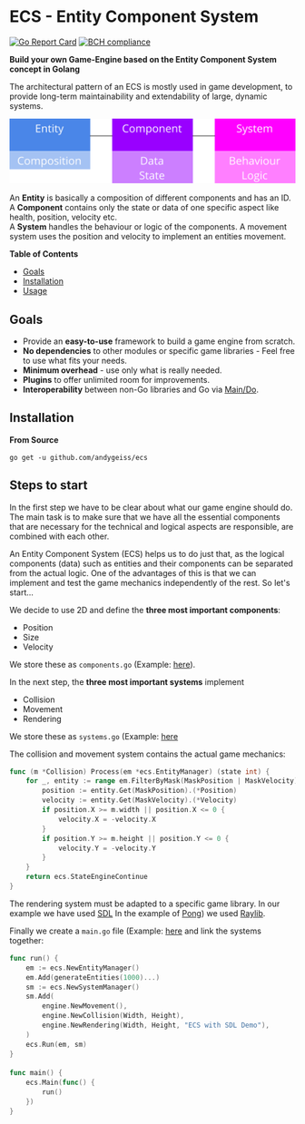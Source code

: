 # ECS - Entity Component System

[![Go Report Card](https://goreportcard.com/badge/github.com/andygeiss/ecs)](https://goreportcard.com/report/github.com/andygeiss/ecs)
[![BCH compliance](https://bettercodehub.com/edge/badge/andygeiss/ecs?branch=master)](https://bettercodehub.com/)

**Build your own Game-Engine based on the Entity Component System concept in Golang**

The architectural pattern of an ECS is mostly used in game development,
to provide long-term maintainability and extendability of large, dynamic systems.

[![Overview](ecs.svg)](ecs.svg)

An **Entity** is basically a composition of different components and has an ID.  
A **Component** contains only the state or data of one specific aspect like health, position, velocity etc.  
A **System** handles the behaviour or logic of the components. A movement system uses the position and velocity to implement an entities movement. 

**Table of Contents**

- [Goals](README.md#goals)
- [Installation](README.md#installation)
- [Usage](README.md#usage)

## Goals

- Provide an **easy-to-use** framework to build a game engine from scratch.
- **No dependencies** to other modules or specific game libraries - Feel free to use what fits your needs.
- **Minimum overhead** - use only what is really needed.
- **Plugins** to offer unlimited room for improvements.
- **Interoperability** between non-Go libraries and Go via [Main/Do](https://github.com/andygeiss/ecs/blob/master/run.go). 

## Installation

**From Source**

    go get -u github.com/andygeiss/ecs

## Steps to start

In the first step we have to be clear about what our game engine should do.
The main task is to make sure that we have all the essential components that are necessary for the technical and logical aspects 
are responsible, are combined with each other.

An Entity Component System (ECS) helps us to do just that, as the logical components (data) such as entities and their components
can be separated from the actual logic. 
One of the advantages of this is that we can implement and test the game mechanics independently of the rest.
So let's start...

We decide to use 2D and define the **three most important components**:
* Position
* Size
* Velocity

We store these as <code>components.go</code> (Example: [here](https://github.com/andygeiss/ecs/examples/engine/components.go)).

In the next step, the **three most important systems** implement
* Collision
* Movement
* Rendering

We store these as <code>systems.go</code> (Example: [here](https://github.com/andygeiss/ecs/examples/engine/systems.go)

The collision and movement system contains the actual game mechanics:

```go
func (m *Collision) Process(em *ecs.EntityManager) (state int) {
	for _, entity := range em.FilterByMask(MaskPosition | MaskVelocity) {
		position := entity.Get(MaskPosition).(*Position)
		velocity := entity.Get(MaskVelocity).(*Velocity)
		if position.X >= m.width || position.X <= 0 {
			velocity.X = -velocity.X
		}
		if position.Y >= m.height || position.Y <= 0 {
			velocity.Y = -velocity.Y
		}
	}
	return ecs.StateEngineContinue
}
```
The rendering system must be adapted to a specific game library.
In our example we have used [SDL](https://github.com/veandco/go-sdl2)
In the example of [Pong](https://github.com/andygeiss/ecs-pong)) we used [Raylib](https://github.com/gen2brain/raylib-go).

Finally we create a <code>main.go</code> file (Example: [here](https://github.com/andygeiss/ecs/examples/main.go)
and link the systems together:

```go
func run() {
	em := ecs.NewEntityManager()
	em.Add(generateEntities(1000)...)
	sm := ecs.NewSystemManager()
	sm.Add(
		engine.NewMovement(),
		engine.NewCollision(Width, Height),
		engine.NewRendering(Width, Height, "ECS with SDL Demo"),
	)
	ecs.Run(em, sm)
}

func main() {
	ecs.Main(func() {
		run()
	})
}
```